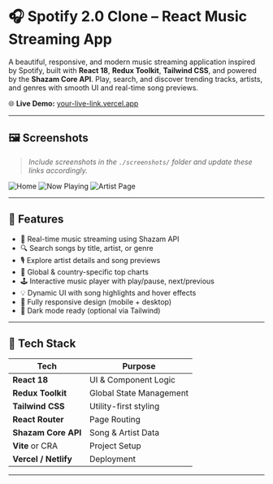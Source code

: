 # 🎧 Spotify 2.0 Clone – React Music Streaming App

A beautiful, responsive, and modern music streaming application inspired by Spotify, built with **React 18**, **Redux Toolkit**, **Tailwind CSS**, and powered by the **Shazam Core API**. Play, search, and discover trending tracks, artists, and genres with smooth UI and real-time song previews.

🌐 **Live Demo:** [your-live-link.vercel.app](https://your-live-link.vercel.app)

---

## 🖼️ Screenshots

> _Include screenshots in the `./screenshots/` folder and update these links accordingly._

![Home](./screenshots/home.png)
![Now Playing](./screenshots/player.png)
![Artist Page](./screenshots/artist.png)

---

## 🚀 Features

- 🎵 Real-time music streaming using Shazam API
- 🔍 Search songs by title, artist, or genre
- 🎙 Explore artist details and song previews
- 🧠 Global & country-specific top charts
- 🕹 Interactive music player with play/pause, next/previous
- 💡 Dynamic UI with song highlights and hover effects
- 🎨 Fully responsive design (mobile + desktop)
- 🌙 Dark mode ready (optional via Tailwind)

---

## 🧰 Tech Stack

| Tech            | Purpose                       |
|-----------------|-------------------------------|
| **React 18**    | UI & Component Logic          |
| **Redux Toolkit** | Global State Management      |
| **Tailwind CSS** | Utility-first styling         |
| **React Router** | Page Routing                 |
| **Shazam Core API** | Song & Artist Data        |
| **Vite** or CRA | Project Setup                 |
| **Vercel / Netlify** | Deployment               |

---
